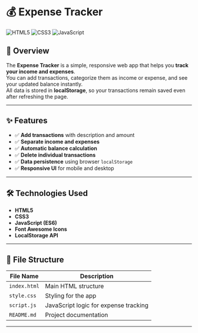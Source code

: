 # 💰 Expense Tracker

![HTML5](https://img.shields.io/badge/HTML-5-orange)
![CSS3](https://img.shields.io/badge/CSS-3-blue)
![JavaScript](https://img.shields.io/badge/JavaScript-ES6-yellow)

## 📌 Overview
The **Expense Tracker** is a simple, responsive web app that helps you **track your income and expenses**.  
You can add transactions, categorize them as income or expense, and see your updated balance instantly.  
All data is stored in **localStorage**, so your transactions remain saved even after refreshing the page.

---

## ✨ Features
- ✅ **Add transactions** with description and amount  
- ✅ **Separate income and expenses**  
- ✅ **Automatic balance calculation**  
- ✅ **Delete individual transactions**  
- ✅ **Data persistence** using browser `localStorage`  
- ✅ **Responsive UI** for mobile and desktop  

---

## 🛠 Technologies Used
- **HTML5**
- **CSS3**
- **JavaScript (ES6)**
- **Font Awesome Icons**
- **LocalStorage API**

---

## 📂 File Structure
| File Name     | Description |
|---------------|-------------|
| `index.html`  | Main HTML structure |
| `style.css`   | Styling for the app |
| `script.js`   | JavaScript logic for expense tracking |
| `README.md`   | Project documentation |

---
